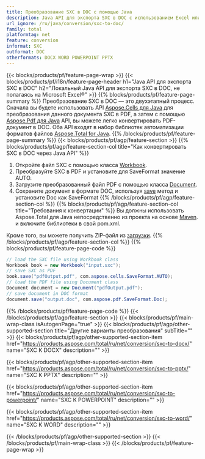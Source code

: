 ```yaml
---
title: Преобразование SXC в DOC с помощью Java
description: Java API для экспорта SXC в DOC с использованием Excel или Word
url_ignore: /ru/java/conversion/sxc-to-doc/
family: total
platformtag: net
feature: conversion
informat: SXC
outformat: DOC
otherformats: DOCX WORD POWERPOINT PPTX
---
```

{{< blocks/products/pf/feature-page-wrap >}}
{{< blocks/products/pf/i18n/feature-page-header h1="Java API для экспорта SXC в DOC" h2="Локальный Java API для экспорта SXC в DOC, не полагаясь на Microsoft Excel&reg;" >}}
{{% blocks/products/pf/feature-page-summary %}}
Преобразование SXC в DOC — это двухэтапный процесс. Сначала вы будете использовать API [Aspose.Cells для Java](https://products.aspose.com/cells/java) для преобразования данного документа SXC в PDF, а затем с помощью [Aspose.Pdf для Java](https://products.aspose.com/pdf/java) API, вы можете легко конвертировать PDF-документ в DOC. Оба API входят в набор библиотек автоматизации форматов файлов [Aspose.Total for Java](https://products.aspose.com/total/java/).
{{% /blocks/products/pf/feature-page-summary  %}}
{{< blocks/products/pf/agp/feature-section >}}
{{% blocks/products/pf/agp/feature-section-col title="Как конвертировать SXC в DOC через Java API" %}}
1. Откройте файл SXC с помощью класса [Workbook](https://reference.aspose.com/cells/java/com.aspose.cells/Workbook).
2. Преобразуйте SXC в PDF и установите для SaveFormat значение AUTO.
3. Загрузите преобразованный файл PDF с помощью класса [Document](https://reference.aspose.com/pdf/java/com.aspose.pdf/Document).
4. Сохраните документ в формате DOC, используя [save](https://reference.aspose.com/pdf/java/com.aspose.pdf/Document#save-java.lang.String-com.aspose.pdf.SaveOptions-) метод и установите Doc как SaveFormat
{{% /blocks/products/pf/agp/feature-section-col %}}
{{% blocks/products/pf/agp/feature-section-col title="Требования к конвертации" %}}
Вы должны использовать Aspose.Total для Java непосредственно из проекта на основе [Maven](https://releases.aspose.com/total/java/). и включите библиотеки в свой pom.xml.

Кроме того, вы можете получить ZIP-файл из [загрузки](https://releases.aspose.com/total/java).
{{% /blocks/products/pf/agp/feature-section-col %}}
{{% blocks/products/pf/feature-page-code %}}
```cs
// load the SXC file using Workbook class
Workbook book = new Workbook("input.sxc");
// save SXC as PDF
book.save("pdfOutput.pdf", com.aspose.cells.SaveFormat.AUTO);
// load the PDF file using Document class
Document document = new Document("pdfOutput.pdf");
// save document in DOC format
document.save("output.doc", com.aspose.pdf.SaveFormat.Doc);  
```
{{% /blocks/products/pf/feature-page-code %}}
{{< /blocks/products/pf/agp/feature-section >}}
{{< blocks/products/pf/main-wrap-class isAutogenPage="true" >}}
{{< blocks/products/pf/agp/other-supported-section title="Другие варианты преобразования" subTitle="" >}}
{{< blocks/products/pf/agp/other-supported-section-item href="https://products.aspose.com/total/ru/net/conversion/sxc-to-docx/" name="SXC К DOCX" description="" >}}

{{< blocks/products/pf/agp/other-supported-section-item href="https://products.aspose.com/total/ru/net/conversion/sxc-to-pptx/" name="SXC К PPTX" description="" >}}

{{< blocks/products/pf/agp/other-supported-section-item href="https://products.aspose.com/total/ru/net/conversion/sxc-to-powerpoint/" name="SXC К POWERPOINT" description="" >}}

{{< blocks/products/pf/agp/other-supported-section-item href="https://products.aspose.com/total/ru/net/conversion/sxc-to-word/" name="SXC К WORD" description="" >}}


{{< /blocks/products/pf/agp/other-supported-section >}}
{{< /blocks/products/pf/main-wrap-class >}}
{{< /blocks/products/pf/feature-page-wrap >}}